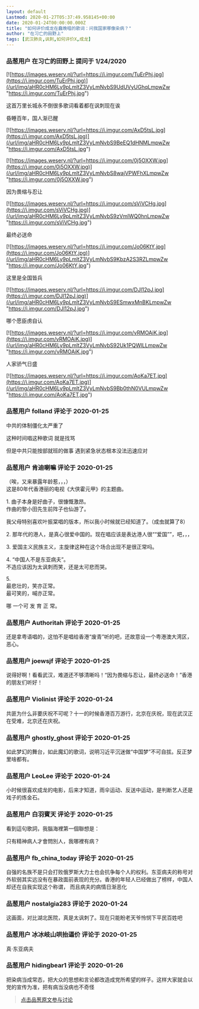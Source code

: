 ```yaml
---
layout: default
Lastmod: 2020-01-27T05:37:49.958145+00:00
date: 2020-01-24T00:00:00.000Z
title: "如何评价成龙在蠢晚唱的歌词：问我国家哪像染病？"
author: "在习亡的田野上"
tags: [武汉肺炎,讽刺,如何评价X,成龙]
---
```



### 品葱用户 **在习亡的田野上** 提问于 1/24/2020
    
[![https://images.weserv.nl/?url=https://i.imgur.com/TuErPhj.jpg](https://i.imgur.com/TuErPhj.jpg)](/url/img/aHR0cHM6Ly9pLmltZ3VyLmNvbS9UdUVyUGhqLmpwZw "https://i.imgur.com/TuErPhj.jpg")  
  
这首万里长城永不倒很多歌词看着都在讽刺现在诶  
  
昏睡百年，国人渐已醒  
  
[![https://images.weserv.nl/?url=https://i.imgur.com/AxD5tsL.jpg](https://i.imgur.com/AxD5tsL.jpg)](/url/img/aHR0cHM6Ly9pLmltZ3VyLmNvbS9BeEQ1dHNMLmpwZw "https://i.imgur.com/AxD5tsL.jpg")  
  
[![https://images.weserv.nl/?url=https://i.imgur.com/0j5OXXW.jpg](https://i.imgur.com/0j5OXXW.jpg)](/url/img/aHR0cHM6Ly9pLmltZ3VyLmNvbS8wajVPWFhXLmpwZw "https://i.imgur.com/0j5OXXW.jpg")  
  
因为畏缩与忍让  
  
  
[![https://images.weserv.nl/?url=https://i.imgur.com/sViVCHg.jpg](https://i.imgur.com/sViVCHg.jpg)](/url/img/aHR0cHM6Ly9pLmltZ3VyLmNvbS9zVmlWQ0hnLmpwZw "https://i.imgur.com/sViVCHg.jpg")  
  
最终必送命  
  
[![https://images.weserv.nl/?url=https://i.imgur.com/Jo06KtY.jpg](https://i.imgur.com/Jo06KtY.jpg)](/url/img/aHR0cHM6Ly9pLmltZ3VyLmNvbS9KbzA2S3RZLmpwZw "https://i.imgur.com/Jo06KtY.jpg")  
  
这里是全国皆兵  
  
[![https://images.weserv.nl/?url=https://i.imgur.com/DJl12pJ.jpg](https://i.imgur.com/DJl12pJ.jpg)](/url/img/aHR0cHM6Ly9pLmltZ3VyLmNvbS9ESmwxMnBKLmpwZw "https://i.imgur.com/DJl12pJ.jpg")  
  
哪个愿臣虏自认  
  
[![https://images.weserv.nl/?url=https://i.imgur.com/vRMOAiK.jpg](https://i.imgur.com/vRMOAiK.jpg)](/url/img/aHR0cHM6Ly9pLmltZ3VyLmNvbS92Uk1PQWlLLmpwZw "https://i.imgur.com/vRMOAiK.jpg")  
  
人家骄气日盛  
  
[![https://images.weserv.nl/?url=https://i.imgur.com/AoKa7ET.jpg](https://i.imgur.com/AoKa7ET.jpg)](/url/img/aHR0cHM6Ly9pLmltZ3VyLmNvbS9Bb0thN0VULmpwZw "https://i.imgur.com/AoKa7ET.jpg")
    
                

### 品葱用户 **folland** 评论于 2020-01-25
        
中共的体制僵化太严重了  
  
这种时间唱这种歌词 就是找骂   
  
但是中共只能按部就班的做事 遇到紧急状态根本没法迅速应对
        
                

### 品葱用户 **肯迪喇嘛** 评论于 2020-01-25
        
（唉，又来暴露年龄惹，，，）  
这是80年代香港丽的电视《大侠霍元甲》的主题曲。  
  
1\. 曲子本身是好曲子，很慷慨激昂。  
作曲的黎小田先生前阵子也仙游了。  
  
我父母特别喜欢叶振棠唱的版本，所以我小时候就已经知道了。（成虫就算了8）  
  
2\. 那年代的港人，是真心很爱中国的。现在唱应该是表达港人很““爱国””，吧，，，  
  
3\. 爱国主义民族主义，主旋律这种在这个场合出现不是很正常吗。  
  
4\. “中国人不是东亚病夫”。  
不造应该因为太讽刺而笑，还是太可悲而哭。  
  
5.   
最悲壮的，笑亦正常。  
最可笑的，喊亦正常。  
  
哪 一个可 发 育 正 常。
        
                

### 品葱用户 **Authoritah** 评论于 2020-01-25
        
还是拿粤语唱的，这怕不是唱给香港“废青”听的吧，还故意设一个粤港澳大湾区，恶心。
        
                

### 品葱用户 **joewsjf** 评论于 2020-01-25
        
说得好啊！看看武汉，难道还不够清晰吗！“因为畏缩与忍让，最终必送命！”香港的朋友们听好！
        
                

### 品葱用户 **Violinist** 评论于 2020-01-24
        
共匪为什么非要庆祝不可呢？十一的时候香港百万游行，北京在庆祝，现在武汉正在受难，北京还在庆祝。
        
                

### 品葱用户 **ghostly_ghost** 评论于 2020-01-25
        
如此梦幻的舞台，如此魔幻的歌词，说明习近平沉迷做“中国梦”不可自拔。反正梦里啥都有。
        
                

### 品葱用户 **LeoLee** 评论于 2020-01-24
        
小时候很喜欢成龙的电影，后来才知道，雨伞运动、反送中运动，是判断艺人还是戏子的炼金石。
        
                

### 品葱用户 **白羽賓天** 评论于 2020-01-25
        
看到這句歌詞，我腦海裡第一個聯想是：  
  
只有精神病人才會問別人，我哪裡有病？
        
                

### 品葱用户 **fb_china_today** 评论于 2020-01-25
        
自强的名族不是只会打败俄罗斯大力士也会抗争每个人的权利。东亚病夫的称号对外软弱其实远没有在暴政面前表现的充分。香港的年轻人已经做出了榜样，中国人却还在自我实现这个称谓， 而且病夫的病情日渐恶化
        
                

### 品葱用户 **nostalgia283** 评论于 2020-01-24
        
这画面，对比湖北医院，真是太讽刺了。现在只能盼老天爷怜悯下平民百姓吧
        
                

### 品葱用户 **冰冰岐山哄抬逼价** 评论于 2020-01-25
        
真·东亚病夫
        
                

### 品葱用户 **hidingbear1** 评论于 2020-01-26
        
把染病当成常态，把大众的思想和言论都改造成党所希望的样子。这样大家就会以党的宣传为准，把有病当没病也不奇怪
        
                


> [点击品葱原文参与讨论](https://pincong.rocks/question/16101)


